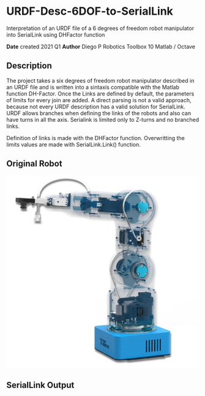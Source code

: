# URDF-Desc-6DOF-to-SerialLink
Interpretation  of an URDF file of a 6 degrees of freedom robot manipulator into SerialLink using DHFactor function

**Date** created 2021 Q1
**Author** Diego P
Robotics Toolbox 10
Matlab / Octave


## Description
The project takes a six degrees of freedom robot manipulator described in an URDF file and is written into a sintaxis compatible with the Matlab function DH-Factor.
Once the Links are defined by default, the parameters of limits for every join are added.
A direct parsing is not a valid approach, because not every URDF description has a valid solution for SerialLink. URDF allows branches when defining the links of the robots and also can have turns in all the axis. Serialink is limited only to Z-turns and no branched links.

Definition of links is made with the DHFactor function.
Overwritting the limits values are made with SerialLink.Link() function.

## Original Robot

![Gauss robot in real life](https://github.com/patchdev/URDF-Desc-6DOF-to-SerialLink/blob/main/img/gauss_image_design.png?raw=true)

## SerialLink Output

